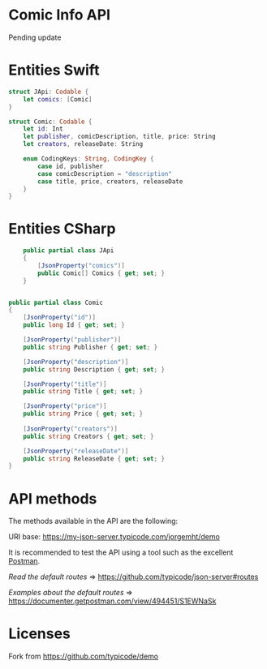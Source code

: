 # Comic Info API

Pending update

# Entities Swift


``` swift
struct JApi: Codable {
    let comics: [Comic]
}
``` 

``` swift
struct Comic: Codable {
    let id: Int
    let publisher, comicDescription, title, price: String
    let creators, releaseDate: String

    enum CodingKeys: String, CodingKey {
        case id, publisher
        case comicDescription = "description"
        case title, price, creators, releaseDate
    }
}
```
# Entities CSharp

``` csharp
    public partial class JApi
    {
        [JsonProperty("comics")]
        public Comic[] Comics { get; set; }
    }
```

``` csharp

public partial class Comic
{
    [JsonProperty("id")]
    public long Id { get; set; }

    [JsonProperty("publisher")]
    public string Publisher { get; set; }

    [JsonProperty("description")]
    public string Description { get; set; }

    [JsonProperty("title")]
    public string Title { get; set; }

    [JsonProperty("price")]
    public string Price { get; set; }
 
    [JsonProperty("creators")]
    public string Creators { get; set; }

    [JsonProperty("releaseDate")]
    public string ReleaseDate { get; set; }
}
```

# API methods

The methods available in the API are the following:

URI base: https://my-json-server.typicode.com/jorgemht/demo

It is recommended to test the API using a tool such as the excellent [Postman](https://www.getpostman.com/).

*Read the default routes* => https://github.com/typicode/json-server#routes

*Examples about the default routes* => https://documenter.getpostman.com/view/494451/S1EWNaSk

# Licenses

Fork from https://github.com/typicode/demo

